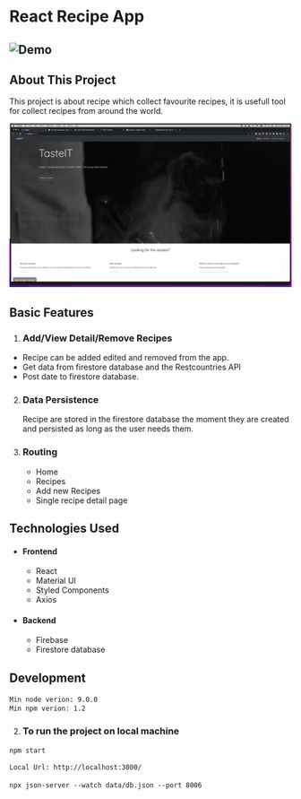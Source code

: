 # React Recipe App

## ![Demo](https://react-recipe-app-d1a39.web.app/)

## About This Project

This project is about recipe which collect favourite recipes, it is usefull tool for collect recipes from around the world.

![Basic Mockup](https://github.com/eyoelyil/recipe-react-app2/blob/main/src/assets/mock-up.png)



## Basic Features

1.  ### Add/View Detail/Remove Recipes

   -  Recipe can be added  edited and removed from the app.
   -  Get data from firestore database and the Restcountries API
   -  Post date to firestore database.


2.  ### Data Persistence

    Recipe are stored in the firestore database the moment they are created and persisted as long as the user needs them.

3.  ### Routing
    - Home
    - Recipes
    - Add new Recipes
    - Single recipe detail page
   

## Technologies Used
   - ####  Frontend
      - React
      - Material UI
      - Styled Components
      - Axios
      
  -  ####  Backend
      - Firebase
      - Firestore database
      
     
## Development

```
Min node verion: 9.0.0
Min npm verion: 1.2
```

2.  ### To run the project on local machine

```
npm start

```
```
Local Url: http://localhost:3000/

npx json-server --watch data/db.json --port 8006
```

